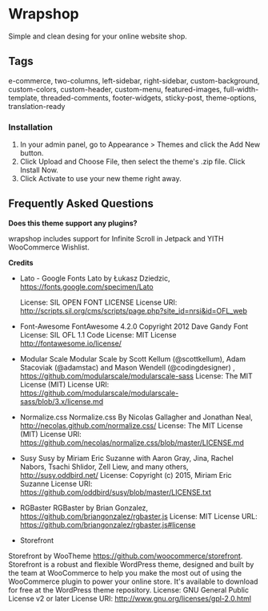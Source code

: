 # Wrapshop
Simple and clean desing for your online website shop.

## Tags
e-commerce, two-columns, left-sidebar, right-sidebar, custom-background, custom-colors, custom-header, custom-menu, featured-images, full-width-template, threaded-comments, footer-widgets, sticky-post, theme-options, translation-ready

### Installation

1. In your admin panel, go to Appearance > Themes and click the Add New button.
2. Click Upload and Choose File, then select the theme's .zip file. Click Install Now.
3. Click Activate to use your new theme right away.

## Frequently Asked Questions

**Does this theme support any plugins?**

wrapshop includes support for Infinite Scroll in Jetpack and YITH WooCommerce Wishlist.

 **Credits**

* Lato - Google Fonts
Lato by Łukasz Dziedzic, https://fonts.google.com/specimen/Lato

	License: SIL OPEN FONT LICENSE
	License URI: http://scripts.sil.org/cms/scripts/page.php?site_id=nrsi&id=OFL_web

* Font-Awesome
FontAwesome 4.2.0
Copyright 2012 Dave Gandy
Font License: SIL OFL 1.1
Code License: MIT License
http://fontawesome.io/license/

* Modular Scale
Modular Scale by Scott Kellum (@scottkellum), Adam Stacoviak (@adamstac) and Mason Wendell (@codingdesigner) , https://github.com/modularscale/modularscale-sass
License: The MIT License (MIT)
License URI: https://github.com/modularscale/modularscale-sass/blob/3.x/license.md

* Normalize.css
Normalize.css By Nicolas Gallagher and Jonathan Neal, http://necolas.github.com/normalize.css/
License: The MIT License (MIT)
License URI: https://github.com/necolas/normalize.css/blob/master/LICENSE.md


* Susy
Susy by Miriam Eric Suzanne with Aaron Gray, Jina, Rachel Nabors, Tsachi Shlidor, Zell Liew, and many others, http://susy.oddbird.net/
License: Copyright (c) 2015, Miriam Eric Suzanne
License URI: https://github.com/oddbird/susy/blob/master/LICENSE.txt

* RGBaster
RGBaster by Brian Gonzalez, https://github.com/briangonzalez/rgbaster.js
License: MIT
License URL: https://github.com/briangonzalez/rgbaster.js#license

* Storefront

Storefront by WooTheme https://github.com/woocommerce/storefront.
Storefront is a robust and flexible WordPress theme, designed and built by the team at WooCommerce to help you make the most out of using the WooCommerce plugin to power your online store. It's available to download for free at the WordPress theme repository.
License:      	GNU General Public License v2 or later
License URI:  	http://www.gnu.org/licenses/gpl-2.0.html

